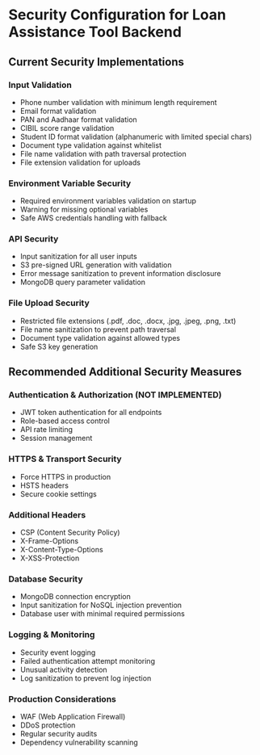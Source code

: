 # Security Configuration for Loan Assistance Tool Backend

## Current Security Implementations

### Input Validation
- Phone number validation with minimum length requirement
- Email format validation  
- PAN and Aadhaar format validation
- CIBIL score range validation
- Student ID format validation (alphanumeric with limited special chars)
- Document type validation against whitelist
- File name validation with path traversal protection
- File extension validation for uploads

### Environment Variable Security
- Required environment variables validation on startup
- Warning for missing optional variables
- Safe AWS credentials handling with fallback

### API Security
- Input sanitization for all user inputs
- S3 pre-signed URL generation with validation
- Error message sanitization to prevent information disclosure
- MongoDB query parameter validation

### File Upload Security
- Restricted file extensions (.pdf, .doc, .docx, .jpg, .jpeg, .png, .txt)
- File name sanitization to prevent path traversal
- Document type validation against allowed types
- Safe S3 key generation

## Recommended Additional Security Measures

### Authentication & Authorization (NOT IMPLEMENTED)
- JWT token authentication for all endpoints
- Role-based access control
- API rate limiting
- Session management

### HTTPS & Transport Security
- Force HTTPS in production
- HSTS headers
- Secure cookie settings

### Additional Headers
- CSP (Content Security Policy)
- X-Frame-Options
- X-Content-Type-Options
- X-XSS-Protection

### Database Security
- MongoDB connection encryption
- Input sanitization for NoSQL injection prevention
- Database user with minimal required permissions

### Logging & Monitoring
- Security event logging
- Failed authentication attempt monitoring
- Unusual activity detection
- Log sanitization to prevent log injection

### Production Considerations
- WAF (Web Application Firewall)
- DDoS protection
- Regular security audits
- Dependency vulnerability scanning